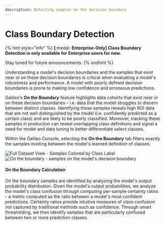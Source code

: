 ```yaml
---
description: Detecting samples on the decision boundary
---
```


# Class Boundary Detection

{% hint style="info" %}
**\[**:medal: **Enterprise-Only] Class Boundary Detection is only available for Enterprise users for now.**

Stay tuned for future announcements.
{% endhint %}

Understanding a model's decision boundaries and the samples that exist near or on these decision boundaries is critical when evaluating a model's robustness and performance. A model with poorly defined decision boundaries is prone to making low confidence and erroneous predictions.

Galileo's **On the Boundary** feature highlights data cohorts that exist near or on these decision boundaries - i.e. data that the model struggles to discern between distinct classes. Identifying these samples reveals high ROI data that are not well distinguished by the model (i.e. confidently predicted as a certain class) and are likely to be poorly classified. Moreover, tracking these samples in production can reveal overlapping class definitions and signal a need for model and data tuning to better differentiate select classes.&#x20;

Within the Galileo Console, selecting the **On the Boundary** tab filters exactly the samples existing between the model's learned definition of classes:&#x20;

![Full Dataset View - Samples Colored by Class Label](<../../.gitbook/assets/image (3).png>) ![On the boundary - samples on the model's decision boundary](<../../.gitbook/assets/image (20).png>)

#### **On the Boundary Calculation**

On the boundary samples are identified by analyzing the model's output probability distribution. Given the model's output probabilities, we analyze the model's class confusion through computing per-sample certainty ratios - a metric computed as the ratio between a model's most confident predictions. Certainty ratios provide intuitive measures of class confusion not captured by traditional methods such as confidence. Through smart thresholding, we then identify samples that are particularly confused between two or more prediction classes.
